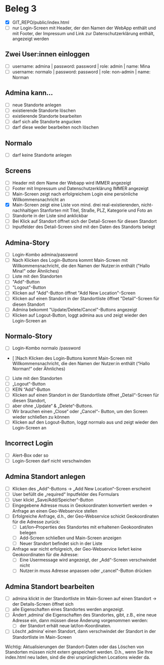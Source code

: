 # Beleg 3
- [x] GIT_REPO/public/index.html
- [ ] nur Login-Screen mit Header, der den Namen der WebApp enthält und mit Footer, der Impressum und Link zur Datenschutzerklärung enthält, angezeigt werden

## Zwei User:innen einloggen
- [ ] username: admina | password: password | role: admin | name: Mina
- [ ] username: normalo | password: password | role: non-admin | name: Norman

## Admina kann...
- [ ] neue Standorte anlegen
- [ ] existierende Standorte löschen
- [ ] existierende Standorte bearbeiten
- [ ] darf sich alle Standorte angucken
- [ ] darf diese weder bearbeiten noch löschen

## Normalo
- [ ] darf keine Standorte anlegen

## Screens
- [ ] Header mit dem Name der Webapp wird IMMER angezeigt
- [ ] Footer mit Impressum und Datenschutzerklärung IMMER angezeigt
- [ ] Main-Screen zeigt nach erfolgreichem Login eine persönliche Willkommensnachricht an
- [X] Main-Screen zeigt eine Liste von mind. drei real-existierenden, nicht-nachhaltigen Stanforten mit Titel, Straße, PLZ, Kategorie und Foto an
- [ ] Standorte in der Liste sind anklickbar
- [ ] Bei Klick auf Standort öffnet sich der Detail-Screen für diesen Standort
- [ ] Inputfelder des Detail-Screen sind mit den Daten des Standorts belegt

## Admina-Story
- [ ] Login-Kombo admina/password
- [ ] Nach Klicken des Login-Buttons kommt Main-Screen mit Willkommensnachricht, die den Namen der Nutzer:in enthält ("Hallo Mina!" oder Ähnliches)
- [ ] Liste mit den Standorten
- [ ] "Add"-Button
- [ ] "Logout"-Button
- [ ] Klicken auf "Add"-Button öffnet "Add New Location"-Screen
- [ ] Klicken auf einen Standort in der Standortliste öffnet "Detail"-Screen für diesen Standort
- [ ] Admina bekommt "Update/Delete/Cancel"-Buttons angezeigt
- [ ] Klicken auf Logout-Button, loggt admina aus und zeigt wieder den Login-Screen an

## Normalo-Story
- [ ] Login-Kombo normalo /password
- [ ]Nach Klicken des Login-Buttons kommt Main-Screen mit Willkommensnachricht, die den Namen der Nutzer:in enthält (“Hallo Norman!“ oder Ähnliches)
- [ ] Liste mit den Standorten
- [ ] „Logout“-Button
- [ ] KEIN “Add”-Button
- [ ] Klicken auf einen Standort in der Standortliste öffnet „Detail“-Screen für diesen Standort,
- [ ] aber ohne „Update“ & „Delete“-Buttons. 
- [ ] Wir brauchen einen „Close“ oder „Cancel“- Button, um den Screen wieder schließen zu können
- [ ] Klicken auf den Logout-Button, loggt normalo aus und zeigt wieder den Login-Screen an

## Incorrect Login
- [ ] Alert-Box oder so
- [ ] Login-Screen darf nicht verschwinden

## Admina Standort anlegen
- [ ] Klicken des „Add“-Buttons -> „Add New Location“-Screen erscheint
- [ ] User befüllt die „required“ Inputfelder des Formulars
- [ ] User klickt „Save/Add/Speicher“-Button
- [ ] Eingegebene Adresse muss in Geokoordinaten konvertiert werden -> Anfrage an einen Geo-Webservice stellen
- [ ] Erfolgreiche Anfrage, d.h., der Geo-Webservice schickt Geokoordinaten für die Adresse zurück:
    - [ ] Lat/lon–Properties des Standortes mit erhaltenen Geokoordinaten belegen
    - [ ] Add-Screen schließen und Main-Screen anzeigen
    - [ ] Neuer Standort befindet sich in der Liste
- [ ] Anfrage war nicht erfolgreich, der Geo-Webservice liefert keine Geokoordinaten für die Adresse: 
    - [ ] Eine Usermessage wird angezeigt, der „Add“-Screen verschwindet nicht
    - [ ] Nutzer:in muss Adresse anpassen oder „cancel"-Button drücken

## Admina Standort bearbeiten
- [ ] admina klickt in der Standortliste im Main-Screen auf einen Standort -> der Details-Screen öffnet sich
- [ ] alle Eigenschaften eines Standortes werden angezeigt. 
- [ ] Ändert ‚admina‘ die Eigenschaften des Standortes, gibt, z.B., eine neue Adresse ein, dann müssen diese Änderung vorgenommen werden: 
    - [ ] der Standort erhält neue lat/lon-Koordinaten. 
- [ ] Löscht ‚admina‘ einen Standort, dann verschwindet der Standort in der Standortliste im Main-Screen

Wichtig:
Aktualisierungen der Standort-Daten oder das Löschen von Standorten müssen nicht extern gespeichert werden. D.h., wenn Sie Ihre index.html neu laden, sind die drei ursprünglichen Locations wieder da.